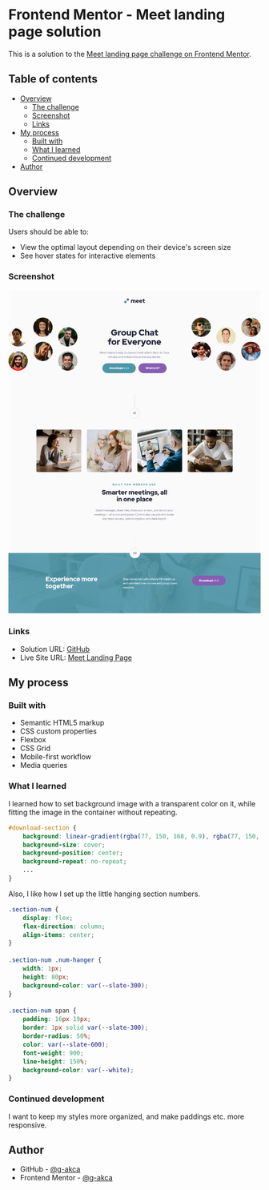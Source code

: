 # Frontend Mentor - Meet landing page solution

This is a solution to the [Meet landing page challenge on Frontend Mentor](https://www.frontendmentor.io/challenges/meet-landing-page-rbTDS6OUR).

## Table of contents

- [Overview](#overview)
  - [The challenge](#the-challenge)
  - [Screenshot](#screenshot)
  - [Links](#links)
- [My process](#my-process)
  - [Built with](#built-with)
  - [What I learned](#what-i-learned)
  - [Continued development](#continued-development)
- [Author](#author)

## Overview

### The challenge

Users should be able to:

- View the optimal layout depending on their device's screen size
- See hover states for interactive elements

### Screenshot

![](./assets/desktop_screenshot.png)

### Links

- Solution URL: [GitHub](https://github.com/g-akca/meet-landing-page)
- Live Site URL: [Meet Landing Page](https://g-akca.github.io/meet-landing-page/)

## My process

### Built with

- Semantic HTML5 markup
- CSS custom properties
- Flexbox
- CSS Grid
- Mobile-first workflow
- Media queries

### What I learned

I learned how to set background image with a transparent color on it, while fitting the image in the container without repeating.

```css
#download-section {
    background: linear-gradient(rgba(77, 150, 168, 0.9), rgba(77, 150, 168, 0.9)), url(./assets/mobile/image-footer.jpg);
    background-size: cover;
    background-position: center;
    background-repeat: no-repeat;
    ...
}
```

Also, I like how I set up the little hanging section numbers.

```css
.section-num {
    display: flex;
    flex-direction: column;
    align-items: center;
}

.section-num .num-hanger {
    width: 1px;
    height: 80px;
    background-color: var(--slate-300);
}

.section-num span {
    padding: 16px 19px;
    border: 1px solid var(--slate-300);
    border-radius: 50%;
    color: var(--slate-600);
    font-weight: 900;
    line-height: 150%;
    background-color: var(--white);
}
```

### Continued development

I want to keep my styles more organized, and make paddings etc. more responsive.

## Author

- GitHub - [@g-akca](https://github.com/g-akca)
- Frontend Mentor - [@g-akca](https://www.frontendmentor.io/profile/g-akca)
